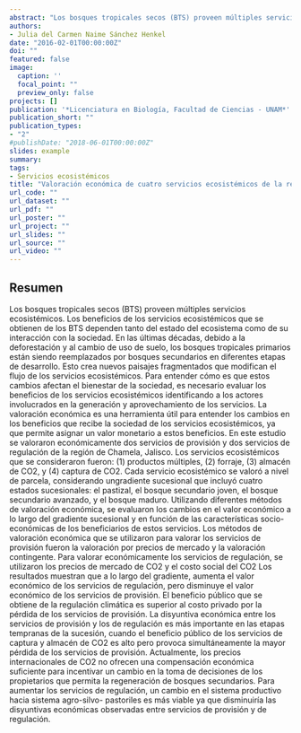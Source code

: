 ```yaml
---
abstract: "Los bosques tropicales secos (BTS) proveen múltiples servicios ecosistémicos. Los beneficios de los servicios ecosistémicos que se obtienen de los BTS dependen tanto del estado del ecosistema como de su interacción con la sociedad. En las últimas décadas, debido a la deforestación y al cambio de uso de suelo, los bosques tropicales primarios están siendo reemplazados por bosques secundarios en diferentes etapas de desarrollo. Esto crea nuevos paisajes fragmentados que modifican el flujo de los servicios ecosistémicos. Para entender cómo es que estos cambios afectan el bienestar de la sociedad, es necesario evaluar los beneficios de los servicios ecosistémicos identificando a los actores involucrados en la generación y aprovechamiento de los servicios. La valoración económica es una herramienta útil para entender los cambios en los beneficios que recibe la sociedad de los servicios ecosistémicos, ya que permite asignar un valor monetario a estos beneficios. En este estudio se valoraron económicamente dos servicios de provisión y dos servicios de regulación de la región de Chamela, Jalisco. Los servicios ecosistémicos que se consideraron fueron: (1) productos múltiples, (2) forraje, (3) almacén de CO2, y (4) captura de CO2. Cada servicio ecosistémico se valoró a nivel de parcela, considerando ungradiente sucesional que incluyó cuatro estados sucesionales: el pastizal, el bosque secundario joven, el bosque secundario avanzado, y el bosque maduro. Utilizando diferentes métodos de valoración económica, se evaluaron los cambios en el valor económico a lo largo del gradiente sucesional y en función de las características socio- económicas de los beneficiarios de estos servicios. Los métodos de valoración económica que se utilizaron para valorar los servicios de provisión fueron la valoración por precios de mercado y la valoración contingente. Para valorar económicamente los servicios de regulación, se utilizaron los precios de mercado de CO2 y el costo social del CO2 Los resultados muestran que a lo largo del gradiente, aumenta el valor económico de los servicios de regulación, pero disminuye el valor económico de los servicios de provisión. El beneficio público que se obtiene de la regulación climática es superior al costo privado por la pérdida de los servicios de provisión. La disyuntiva económica entre los servicios de provisión y los de regulación es más importante en las etapas tempranas de la sucesión, cuando el beneficio público de los servicios de captura y almacén de CO2 es alto pero provoca simultáneamente la mayor pérdida de los servicios de provisión. Actualmente, los precios internacionales de CO2 no ofrecen una compensación económica suficiente para incentivar un cambio en la toma de decisiones de los propietarios que permita la regeneración de bosques secundarios. Para aumentar los servicios de regulación, un cambio en el sistema productivo hacia sistema agro-silvo- pastoriles es más viable ya que disminuiría las disyuntivas económicas observadas entre servicios de provisión y de regulación."
authors:
- Julia del Carmen Naime Sánchez Henkel
date: "2016-02-01T00:00:00Z"
doi: ""
featured: false
image:
  caption: ''
  focal_point: ""
  preview_only: false
projects: []
publication: '*Licenciatura en Biología, Facultad de Ciencias - UNAM*'
publication_short: ""
publication_types:
- "2"
#publishDate: "2018-06-01T00:00:00Z"
slides: example
summary: 
tags:
- Servicios ecosistémicos
title: "Valoración económica de cuatro servicios ecosistémicos de la región de Chamela, Jalisco, México."
url_code: ""
url_dataset: ""
url_pdf: ""
url_poster: ""
url_project: ""
url_slides: ""
url_source: ""
url_video: ""
---
```

## Resumen

Los bosques tropicales secos (BTS) proveen múltiples servicios ecosistémicos. Los beneficios de los servicios ecosistémicos que se obtienen de los BTS dependen tanto del estado del ecosistema como de su interacción con la sociedad. En las últimas décadas, debido a la deforestación y al cambio de uso de suelo, los bosques tropicales primarios están siendo reemplazados por bosques secundarios en diferentes etapas de desarrollo. Esto crea nuevos paisajes fragmentados que modifican el flujo de los servicios ecosistémicos. Para entender cómo es que estos cambios afectan el bienestar de la sociedad, es necesario evaluar los beneficios de los servicios ecosistémicos identificando a los actores involucrados en la generación y aprovechamiento de los servicios. La valoración económica es una herramienta útil para entender los cambios en los beneficios que recibe la sociedad de los servicios ecosistémicos, ya que permite asignar un valor monetario a estos beneficios. En este estudio se valoraron económicamente dos servicios de provisión y dos servicios de regulación de la región de Chamela, Jalisco. Los servicios ecosistémicos que se consideraron fueron: (1) productos múltiples, (2) forraje, (3) almacén de CO2, y (4) captura de CO2. Cada servicio ecosistémico se valoró a nivel de parcela, considerando ungradiente sucesional que incluyó cuatro estados sucesionales: el pastizal, el bosque secundario joven, el bosque secundario avanzado, y el bosque maduro. Utilizando diferentes métodos de valoración económica, se evaluaron los cambios en el valor económico a lo largo del gradiente sucesional y en función de las características socio- económicas de los beneficiarios de estos servicios. Los métodos de valoración económica que se utilizaron para valorar los servicios de provisión fueron la valoración por precios de mercado y la valoración contingente. Para valorar económicamente los servicios de regulación, se utilizaron los precios de mercado de CO2 y el costo social del CO2 Los resultados muestran que a lo largo del gradiente, aumenta el valor económico de los servicios de regulación, pero disminuye el valor económico de los servicios de provisión. El beneficio público que se obtiene de la regulación climática es superior al costo privado por la pérdida de los servicios de provisión. La disyuntiva económica entre los servicios de provisión y los de regulación es más importante en las etapas tempranas de la sucesión, cuando el beneficio público de los servicios de captura y almacén de CO2 es alto pero provoca simultáneamente la mayor pérdida de los servicios de provisión. Actualmente, los precios internacionales de CO2 no ofrecen una compensación económica suficiente para incentivar un cambio en la toma de decisiones de los propietarios que permita la regeneración de bosques secundarios. Para aumentar los servicios de regulación, un cambio en el sistema productivo hacia sistema agro-silvo- pastoriles es más viable ya que disminuiría las disyuntivas económicas observadas entre servicios de provisión y de regulación.

